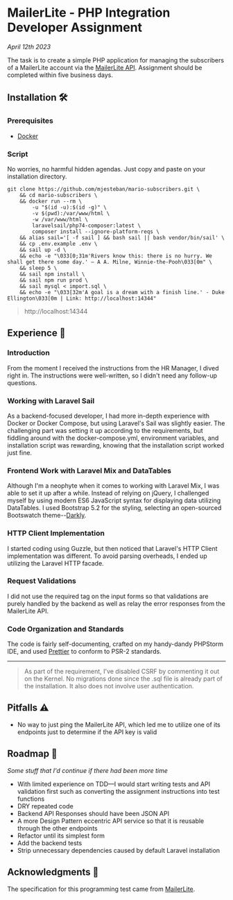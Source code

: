 
# MailerLite - PHP Integration Developer Assignment
_April 12th 2023_

The task is to create a simple PHP application for managing the subscribers of a MailerLite account via the [MailerLite API](https://developers.mailerlite.com/docs/#mailerlite-api). Assignment should be completed within five business days.
## Installation 🛠
### Prerequisites
- [Docker](https://docs.docker.com/get-docker/)

### Script
No worries, no harmful hidden agendas. Just copy and paste on your installation directory.
```
git clone https://github.com/mjesteban/mario-subscribers.git \
	&& cd mario-subscribers \
	&& docker run --rm \
		-u "$(id -u):$(id -g)" \
		-v $(pwd):/var/www/html \
		-w /var/www/html \
		laravelsail/php74-composer:latest \
		composer install --ignore-platform-reqs \
	&& alias sail='[ -f sail ] && bash sail || bash vendor/bin/sail' \
	&& cp .env.example .env \
	&& sail up -d \
	&& echo -e "\033[0;31m'Rivers know this: there is no hurry. We shall get there some day.' ― A A. Milne, Winnie-the-Pooh\033[0m" \
	&& sleep 5 \
	&& sail npm install \
	&& sail npm run prod \
	&& sail mysql < import.sql \
	&& echo -e "\033[32m'A goal is a dream with a finish line.' - Duke Ellington\033[0m | Link: http://localhost:14344"
```
> http://localhost:14344
## Experience 🎡

### Introduction
From the moment I received the instructions from the HR Manager, I dived right in. The instructions were well-written, so I didn't need any follow-up questions.

### Working with Laravel Sail
As a backend-focused developer, I had more in-depth experience with Docker or Docker Compose, but using Laravel's Sail was slightly easier. The challenging part was setting it up according to the requirements, but fiddling around with the docker-compose.yml, environment variables, and installation script was rewarding, knowing that the installation script worked just fine.

### Frontend Work with Laravel Mix and DataTables
Although I'm a neophyte when it comes to working with Laravel Mix, I was able to set it up after a while. Instead of relying on jQuery, I challenged myself by using modern ES6 JavaScript syntax for displaying data utilizing DataTables. I used Bootstrap 5.2 for the styling, selecting an open-sourced Bootswatch theme--[Darkly](https://bootswatch.com/darkly/).

### HTTP Client Implementation
I started coding using Guzzle, but then noticed that Laravel's HTTP Client implementation was different. To avoid parsing overheads, I ended up utilizing the Laravel HTTP facade.

### Request Validations
I did not use the required tag on the input forms so that validations are purely handled by the backend as well as relay the error responses from the MailerLite API.

### Code Organization and Standards
The code is fairly self-documenting, crafted on my handy-dandy PHPStorm IDE, and used [Prettier](https://github.com/prettier/plugin-php) to conform to PSR-2 standards.

---
> As part of the requirement, I've disabled CSRF by commenting it out on the Kernel. No migrations done since the .sql file is already part of
> the installation. It also does not involve user authentication.

## Pitfalls ⚠️

- No way to just ping the MailerLite API, which led me to utilize one of its endpoints just to determine if the API key is valid

## Roadmap 🚧

_Some stuff that I'd continue if there had been more time_

- With limited experience on TDD—I would start writing tests and API validation first such as converting the assignment instructions into test functions
- DRY repeated code
- Backend API Responses should have been JSON API
- A more Design Pattern eccentric API service so that it is reusable through the other endpoints
- Refactor until its simplest form
- Add the backend tests
- Strip unnecessary dependencies caused by default Laravel installation

## Acknowledgments 🙌

The specification for this programming test came from [MailerLite](https://www.mailerlite.com/).
